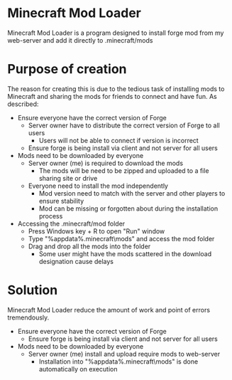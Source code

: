 # Minecraft Mod Loader
Minecraft Mod Loader is a program designed to install forge mod from my web-server and add it directly to .minecraft/mods

# Purpose of creation
The reason for creating this is due to the tedious task of installing mods to Minecraft and sharing the mods for friends to connect and have fun. As described:
- Ensure everyone have the correct version of Forge
    - Server owner have to distribute the correct version of Forge to all users
        - Users will not be able to connect if version is incorrect
    - Ensure forge is being install via client and not server for all users
- Mods need to be downloaded by everyone
    - Server owner (me) is required to download the mods
        - The mods will be need to be zipped and uploaded to a file sharing site or drive
    - Everyone need to install the mod independently 
        - Mod version need to match with the server and other players to ensure stability
        - Mod can be missing or forgotten about during the installation process
- Accessing the .minecraft/mod folder
    - Press Windows key + R to open "Run" window
    - Type "%appdata%\.minecraft\mods" and access the mod folder
    - Drag and drop all the mods into the folder
        - Some user might have the mods scattered in the download designation cause delays
        
# Solution
Minecraft Mod Loader reduce the amount of work and point of errors tremendously.
- Ensure everyone have the correct version of Forge
    - Ensure forge is being install via client and not server for all users
- Mods need to be downloaded by everyone
    - Server owner (me) install and upload require mods to web-server
        - Installation into "%appdata%\.minecraft\mods" is done automatically on execution
